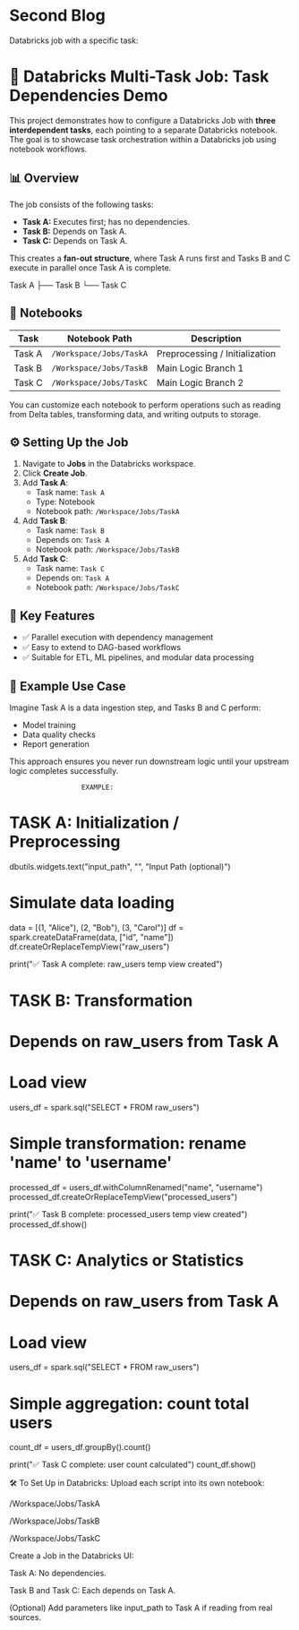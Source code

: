 # Second Blog
Databricks job with a specific task:

# 🔷 Databricks Multi-Task Job: Task Dependencies Demo

This project demonstrates how to configure a Databricks Job with **three interdependent tasks**, each pointing to a separate Databricks notebook. The goal is to showcase task orchestration within a Databricks job using notebook workflows.

## 📊 Overview

The job consists of the following tasks:

- **Task A:** Executes first; has no dependencies.
- **Task B:** Depends on Task A.
- **Task C:** Depends on Task A.

This creates a **fan-out structure**, where Task A runs first and Tasks B and C execute in parallel once Task A is complete.

Task A
├── Task B
└── Task C

## 📘 Notebooks

| Task   | Notebook Path                  | Description                      |
|--------|--------------------------------|----------------------------------|
| Task A | `/Workspace/Jobs/TaskA`        | Preprocessing / Initialization   |
| Task B | `/Workspace/Jobs/TaskB`        | Main Logic Branch 1              |
| Task C | `/Workspace/Jobs/TaskC`        | Main Logic Branch 2              |

You can customize each notebook to perform operations such as reading from Delta tables, transforming data, and writing outputs to storage.

## ⚙️ Setting Up the Job

1. Navigate to **Jobs** in the Databricks workspace.
2. Click **Create Job**.
3. Add **Task A**:
   - Task name: `Task A`
   - Type: Notebook
   - Notebook path: `/Workspace/Jobs/TaskA`
4. Add **Task B**:
   - Task name: `Task B`
   - Depends on: `Task A`
   - Notebook path: `/Workspace/Jobs/TaskB`
5. Add **Task C**:
   - Task name: `Task C`
   - Depends on: `Task A`
   - Notebook path: `/Workspace/Jobs/TaskC`

## 📌 Key Features

- ✅ Parallel execution with dependency management
- ✅ Easy to extend to DAG-based workflows
- ✅ Suitable for ETL, ML pipelines, and modular data processing

## 🧪 Example Use Case

Imagine Task A is a data ingestion step, and Tasks B and C perform:
- Model training
- Data quality checks
- Report generation

This approach ensures you never run downstream logic until your upstream logic completes successfully.





                      EXAMPLE:


# TASK A: Initialization / Preprocessing
dbutils.widgets.text("input_path", "", "Input Path (optional)")

# Simulate data loading
data = [(1, "Alice"), (2, "Bob"), (3, "Carol")]
df = spark.createDataFrame(data, ["id", "name"])
df.createOrReplaceTempView("raw_users")

print("✅ Task A complete: raw_users temp view created")


# TASK B: Transformation
# Depends on raw_users from Task A

# Load view
users_df = spark.sql("SELECT * FROM raw_users")

# Simple transformation: rename 'name' to 'username'
processed_df = users_df.withColumnRenamed("name", "username")
processed_df.createOrReplaceTempView("processed_users")

print("✅ Task B complete: processed_users temp view created")
processed_df.show()



# TASK C: Analytics or Statistics
# Depends on raw_users from Task A

# Load view
users_df = spark.sql("SELECT * FROM raw_users")

# Simple aggregation: count total users
count_df = users_df.groupBy().count()

print("✅ Task C complete: user count calculated")
count_df.show()



🛠️ To Set Up in Databricks:
Upload each script into its own notebook:

/Workspace/Jobs/TaskA

/Workspace/Jobs/TaskB

/Workspace/Jobs/TaskC

Create a Job in the Databricks UI:

Task A: No dependencies.

Task B and Task C: Each depends on Task A.

(Optional) Add parameters like input_path to Task A if reading from real sources.

